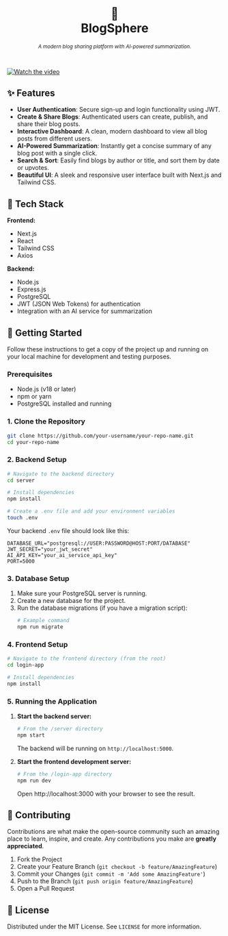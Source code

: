 <div align="center">
  <br />
  <h1>
    📝
    <br />
    BlogSphere
    <br />
  </h1>
  <sup>
    <p><em>A modern blog sharing platform with AI-powered summarization.</em></p>
  </sup>
  <br />
</div>

[![Watch the video](https://img.youtube.com/vi/kygG7wbSY3s/0.jpg)](https://www.youtube.com/watch?v=kygG7wbSY3s)

## ✨ Features

*   **User Authentication**: Secure sign-up and login functionality using JWT.
*   **Create & Share Blogs**: Authenticated users can create, publish, and share their blog posts.
*   **Interactive Dashboard**: A clean, modern dashboard to view all blog posts from different users.
*   **AI-Powered Summarization**: Instantly get a concise summary of any blog post with a single click.
*   **Search & Sort**: Easily find blogs by author or title, and sort them by date or upvotes.
*   **Beautiful UI**: A sleek and responsive user interface built with Next.js and Tailwind CSS.

## 🚀 Tech Stack

**Frontend:**
*   Next.js
*   React
*   Tailwind CSS
*   Axios

**Backend:**
*   Node.js
*   Express.js
*   PostgreSQL
*   JWT (JSON Web Tokens) for authentication
*   Integration with an AI service for summarization

## 🏁 Getting Started

Follow these instructions to get a copy of the project up and running on your local machine for development and testing purposes.

### Prerequisites

*   Node.js (v18 or later)
*   npm or yarn
*   PostgreSQL installed and running

### 1. Clone the Repository

```bash
git clone https://github.com/your-username/your-repo-name.git
cd your-repo-name
```

### 2. Backend Setup

```bash
# Navigate to the backend directory
cd server

# Install dependencies
npm install

# Create a .env file and add your environment variables
touch .env
```

Your backend `.env` file should look like this:
```env
DATABASE_URL="postgresql://USER:PASSWORD@HOST:PORT/DATABASE"
JWT_SECRET="your_jwt_secret"
AI_API_KEY="your_ai_service_api_key"
PORT=5000
```

### 3. Database Setup

1.  Make sure your PostgreSQL server is running.
2.  Create a new database for the project.
3.  Run the database migrations (if you have a migration script):
    ```bash
    # Example command
    npm run migrate
    ```

### 4. Frontend Setup

```bash
# Navigate to the frontend directory (from the root)
cd login-app

# Install dependencies
npm install
```

### 5. Running the Application

1.  **Start the backend server:**
    ```bash
    # From the /server directory
    npm start
    ```
    The backend will be running on `http://localhost:5000`.

2.  **Start the frontend development server:**
    ```bash
    # From the /login-app directory
    npm run dev
    ```
    Open http://localhost:3000 with your browser to see the result.

## 🤝 Contributing

Contributions are what make the open-source community such an amazing place to learn, inspire, and create. Any contributions you make are **greatly appreciated**.

1.  Fork the Project
2.  Create your Feature Branch (`git checkout -b feature/AmazingFeature`)
3.  Commit your Changes (`git commit -m 'Add some AmazingFeature'`)
4.  Push to the Branch (`git push origin feature/AmazingFeature`)
5.  Open a Pull Request

## 📄 License

Distributed under the MIT License. See `LICENSE` for more information.

